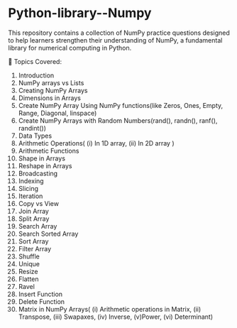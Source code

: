 # Python-library--Numpy


This repository contains a collection of NumPy practice questions designed to help learners strengthen their understanding of NumPy, a fundamental library for numerical computing in Python.

📌 Topics Covered:
1. Introduction
2. NumPy arrays vs Lists
3. Creating NumPy Arrays
4. Dimensions in Arrays
5. Create NumPy Array Using NumPy functions(like Zeros, Ones, Empty, Range, Diagonal, linspace)
6. Create NumPy Arrays with Random Numbers(rand(), randn(), ranf(), randint())
7. Data Types
8. Arithmetic Operations( (i) In 1D array, (ii) In 2D array )
9. Arithmetic Functions
10. Shape in Arrays
11. Reshape in Arrays
12. Broadcasting
13. Indexing
14. Slicing
15. Iteration
16. Copy vs View
17. Join Array
18. Split Array
19. Search Array
20. Search Sorted Array
21. Sort Array
22. Filter Array
23. Shuffle
24. Unique
25. Resize
26. Flatten
27. Ravel
28. Insert Function
29. Delete Function
30. Matrix in NumPy Arrays( (i) Arithmetic operations in Matrix, (ii) Transpose, (iii) Swapaxes, (iv) Inverse, (v)Power, (vi) Determinant)
